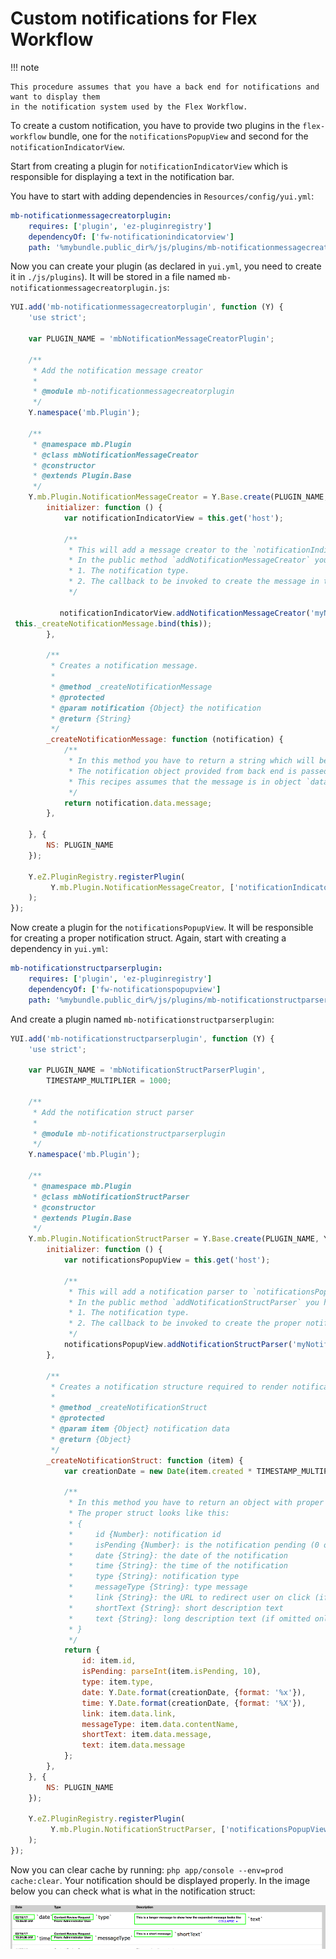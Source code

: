 # Custom notifications for Flex Workflow

!!! note

    This procedure assumes that you have a back end for notifications and want to display them
    in the notification system used by the Flex Workflow.

To create a custom notification, you have to provide two plugins in the `flex-workflow` bundle,
one for the `notificationsPopupView` and second for the `notificationIndicatorView`.

Start from creating a plugin for `notificationIndicatorView` which is responsible for displaying a text in the notification bar.

You have to start with adding dependencies in `Resources/config/yui.yml`: 

``` yaml
mb-notificationmessagecreatorplugin:
    requires: ['plugin', 'ez-pluginregistry']
    dependencyOf: ['fw-notificationindicatorview']
    path: '%mybundle.public_dir%/js/plugins/mb-notificationmessagecreatorplugin.js'
```

Now you can create your plugin (as declared in `yui.yml`, you need to create it in `./js/plugins`).
It will be stored in a file named `mb-notificationmessagecreatorplugin.js`: 

``` javascript
YUI.add('mb-notificationmessagecreatorplugin', function (Y) {
    'use strict';

    var PLUGIN_NAME = 'mbNotificationMessageCreatorPlugin';

    /**
     * Add the notification message creator
     *
     * @module mb-notificationmessagecreatorplugin
     */
    Y.namespace('mb.Plugin');

    /**
     * @namespace mb.Plugin
     * @class mbNotificationMessageCreator
     * @constructor
     * @extends Plugin.Base
     */
    Y.mb.Plugin.NotificationMessageCreator = Y.Base.create(PLUGIN_NAME, Y.Plugin.Base, [], {
        initializer: function () {
            var notificationIndicatorView = this.get('host');

            /**
             * This will add a message creator to the `notificationIndicatorView`.
             * In the public method `addNotificationMessageCreator` you have to provide:
             * 1. The notification type.
             * 2. The callback to be invoked to create the message in the notification bar.
             */

           notificationIndicatorView.addNotificationMessageCreator('myNotificationType',
 this._createNotificationMessage.bind(this));
        },

        /**
         * Creates a notification message.
         *
         * @method _createNotificationMessage
         * @protected
         * @param notification {Object} the notification
         * @return {String}
         */
        _createNotificationMessage: function (notification) {
            /**
             * In this method you have to return a string which will be displayed in the notification bar.
             * The notification object provided from back end is passed to this method.
             * This recipes assumes that the message is in object `data`.
             */
            return notification.data.message;
        },

    }, {
        NS: PLUGIN_NAME
    });

    Y.eZ.PluginRegistry.registerPlugin(
         Y.mb.Plugin.NotificationMessageCreator, ['notificationIndicatorView']
    );
});
```

Now create a plugin for the `notificationsPopupView`. It will be responsible for creating a proper notification struct.
Again, start with creating a dependency in `yui.yml`:

``` yaml
mb-notificationstructparserplugin:
    requires: ['plugin', 'ez-pluginregistry']
    dependencyOf: ['fw-notificationspopupview']
    path: '%mybundle.public_dir%/js/plugins/mb-notificationstructparserplugin.js'
```

And create a plugin named `mb-notificationstructparserplugin`:

``` javascript
YUI.add('mb-notificationstructparserplugin', function (Y) {
    'use strict';

    var PLUGIN_NAME = 'mbNotificationStructParserPlugin',
        TIMESTAMP_MULTIPLIER = 1000;

    /**
     * Add the notification struct parser
     *
     * @module mb-notificationstructparserplugin
     */
    Y.namespace('mb.Plugin');

    /**
     * @namespace mb.Plugin
     * @class mbNotificationStructParser
     * @constructor
     * @extends Plugin.Base
     */
    Y.mb.Plugin.NotificationStructParser = Y.Base.create(PLUGIN_NAME, Y.Plugin.Base, [], {
        initializer: function () {
            var notificationsPopupView = this.get('host');

            /**
             * This will add a notification parser to `notificationsPopupView`.
             * In the public method `addNotificationStructParser` you have to provide:
             * 1. The notification type.
             * 2. The callback to be invoked to create the proper notification struct.
             */
            notificationsPopupView.addNotificationStructParser('myNotificationType', this._createNotificationStruct.bind(this));
        },

        /**
         * Creates a notification structure required to render notifications
         *
         * @method _createNotificationStruct
         * @protected
         * @param item {Object} notification data
         * @return {Object}
         */
        _createNotificationStruct: function (item) {
            var creationDate = new Date(item.created * TIMESTAMP_MULTIPLIER);

            /**
             * In this method you have to return an object with proper notification struct.
             * The proper struct looks like this:
             * {
             *     id {Number}: notification id
             *     isPending {Number}: is the notification pending (0 or 1)
             *     date {String}: the date of the notification
             *     time {String}: the time of the notification
             *     type {String}: notification type
             *     messageType {String}: type message
             *     link {String}: the URL to redirect user on click (if omitted will only close popup)
             *     shortText {String}: short description text
             *     text {String}: long description text (if omitted only shortText will be displayed)
             * }
             */
            return {
                id: item.id,
                isPending: parseInt(item.isPending, 10),
                type: item.type,
                date: Y.Date.format(creationDate, {format: '%x'}),
                time: Y.Date.format(creationDate, {format: '%X'}),
                link: item.data.link,
                messageType: item.data.contentName,
                shortText: item.data.message,
                text: item.data.message
            };
        },
    }, {
        NS: PLUGIN_NAME
    });

    Y.eZ.PluginRegistry.registerPlugin(
         Y.mb.Plugin.NotificationStructParser, ['notificationsPopupView']
    );
});
```

Now you can clear cache by running: `php app/console --env=prod cache:clear`.
Your notification should be displayed properly.
In the image below you can check what is what in the notification struct:  

![Notification](img/notification.png)
